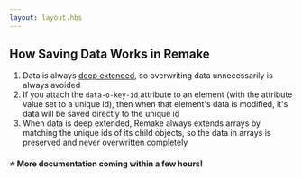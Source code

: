 ```yaml
---
layout: layout.hbs
---
```


## How Saving Data Works in Remake

1. Data is always [deep extended](https://davidwalsh.name/javascript-deep-merge), so overwriting data unnecessarily is always avoided
2. If you attach the `data-o-key-id` attribute to an element (with the attribute value set to a unique id), then when that element's data is modified, it's data will be saved directly to the unique id
3. When data is deep extended, Remake always extends arrays by matching the unique ids of its child objects, so the data in arrays is preserved and never overwritten completely

#### ⭐️ More documentation coming within a few hours! 